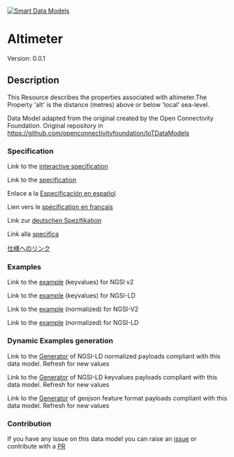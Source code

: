[![Smart Data Models](https://smartdatamodels.org/wp-content/uploads/2022/01/SmartDataModels_logo.png "Logo")](https://smartdatamodels.org)
# Altimeter
Version: 0.0.1

## Description 

This Resource describes the properties associated with altimeter.The Property 'alt' is the distance (metres) above or below 'local' sea-level.

Data Model adapted from the original created by the Open Connectivity Foundation. Original repository in https://github.com/openconnectivityfoundation/IoTDataModels
### Specification

Link to the [interactive specification](https://swagger.lab.fiware.org/?url=https://smart-data-models.github.io/dataModel.OCF/Altimeter/swagger.yaml)

Link to the [specification](https://github.com/smart-data-models/dataModel.OCF/blob/master/Altimeter/doc/spec.md)

Enlace a la [Especificación en español](https://github.com/smart-data-models/dataModel.OCF/blob/master/Altimeter/doc/spec_ES.md)

Lien vers le [spécification en français](https://github.com/smart-data-models/dataModel.OCF/blob/master/Altimeter/doc/spec_FR.md)

Link zur [deutschen Spezifikation](https://github.com/smart-data-models/dataModel.OCF/blob/master/Altimeter/doc/spec_DE.md)

Link alla [specifica](https://github.com/smart-data-models/dataModel.OCF/blob/master/Altimeter/doc/spec_IT.md)

[仕様へのリンク](https://github.com/smart-data-models/dataModel.OCF/blob/master/Altimeter/doc/spec_JA.md)
### Examples

Link to the [example](https://smart-data-models.github.io/dataModel.OCF/Altimeter/examples/example.json) (keyvalues) for NGSI v2

Link to the [example](https://smart-data-models.github.io/dataModel.OCF/Altimeter/examples/example.jsonld) (keyvalues) for NGSI-LD

Link to the [example](https://smart-data-models.github.io/dataModel.OCF/Altimeter/examples/example-normalized.json) (normalized) for NGSI-V2

Link to the [example](https://smart-data-models.github.io/dataModel.OCF/Altimeter/examples/example-normalized.jsonld) (normalized) for NGSI-LD
### Dynamic Examples generation

Link to the [Generator](https://smartdatamodels.org/extra/ngsi-ld_generator.php?schemaUrl=https://raw.githubusercontent.com/smart-data-models/dataModel.OCF/master/Altimeter/schema.json&email=info@smartdatamodels.org) of NGSI-LD normalized payloads compliant with this data model. Refresh for new values

Link to the [Generator](https://smartdatamodels.org/extra/ngsi-ld_generator_keyvalues.php?schemaUrl=https://raw.githubusercontent.com/smart-data-models/dataModel.OCF/master/Altimeter/schema.json&email=info@smartdatamodels.org) of NGSI-LD keyvalues payloads compliant with this data model. Refresh for new values

Link to the [Generator](https://smartdatamodels.org/extra/geojson_features_generator.php?schemaUrl=https://raw.githubusercontent.com/smart-data-models/dataModel.OCF/master/Altimeter/schema.json&email=info@smartdatamodels.org) of geojson feature format payloads compliant with this data model. Refresh for new values
### Contribution

 If you have any issue on this data model you can raise an [issue](https://github.com/smart-data-models/dataModel.OCF/issues)  or contribute with a [PR](https://github.com/smart-data-models/dataModel.OCF/pulls)